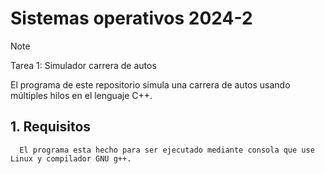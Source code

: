 # Sistemas operativos 2024-2
> [!NOTE]
> Tarea 1: Simulador carrera de autos

El programa de este repositorio simula una carrera de autos usando múltiples hilos en el lenguaje C++.

## 1. Requisitos
      El programa esta hecho para ser ejecutado mediante consola que use Linux y compilador GNU g++.
   
